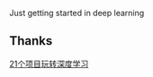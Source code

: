 Just getting started in deep learning

## Thanks
[21个项目玩转深度学习](https://github.com/hzy46/Deep-Learning-21-Examples)

